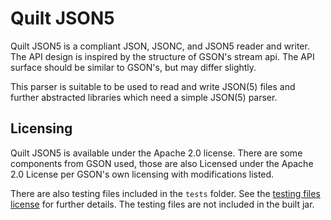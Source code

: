 # Quilt JSON5

Quilt JSON5 is a compliant JSON, JSONC, and JSON5 reader and writer.
The API design is inspired by the structure of GSON's stream api. The API surface should be similar to GSON's, but may
differ slightly.

This parser is suitable to be used to read and write JSON(5) files and further abstracted libraries which need a
simple JSON(5) parser. 

## Licensing

Quilt JSON5 is available under the Apache 2.0 license.
There are some components from GSON used, those are also Licensed under the Apache 2.0 License per GSON's own licensing
with modifications listed.

There are also testing files included in the `tests` folder.
See the [testing files license] for further details.
The testing files are not included in the built jar.

<!--Links-->
[testing files license]: LICENSE.TESTFILES
